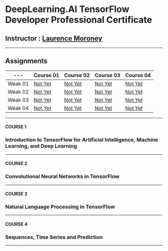 # DeepLearning.AI TensorFlow Developer Professional Certificate

## **Instructor** : [Laurence Moroney](https://www.linkedin.com/in/laurence-moroney/)

---

## Assignments

| ---     | Course 01   | Course 02   | Course 03   | Course 04   |
|:-------:| ----------- | ----------- | ----------- | ----------- |
| Weak 01 | [Not Yet]() | [Not Yet]() | [Not Yet]() | [Not Yet]() |
| Weak 02 | [Not Yet]() | [Not Yet]() | [Not Yet]() | [Not Yet]() |
| Weak 03 | [Not Yet]() | [Not Yet]() | [Not Yet]() | [Not Yet]() |
| Weak 04 | [Not Yet]() | [Not Yet]() | [Not Yet]() | [Not Yet]() |

---

#### **COURSE** 1

### Introduction to TensorFlow for Artificial Intelligence, Machine Learning, and Deep Learning

---

#### **COURSE** 2

### Convolutional Neural Networks in TensorFlow

---

#### **COURSE** 3

### Natural Language Processing in TensorFlow

---

#### **COURSE** 4

### Sequences, Time Series and Prediction

---
